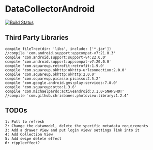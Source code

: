 DataCollectorAndroid
=========================

[![Build Status](https://travis-ci.org/shidh/DataCollectorAndroid.svg?branch=master)](https://travis-ci.org/shidh/DataCollectorAndroid)

## Third Party Libraries


    compile fileTree(dir: 'libs', include: ['*.jar'])
    //compile 'com.android.support:appcompat-v7:21.0.3'
    compile 'com.android.support:support-v4:22.0.0'
    compile 'com.android.support:appcompat-v7:20.0.0'
    compile 'com.squareup.retrofit:retrofit:1.9.0'
    compile 'com.squareup.okhttp:okhttp-urlconnection:2.0.0'
    compile 'com.squareup.okhttp:okhttp:2.0.0'
    compile 'com.squareup.picasso:picasso:2.5.2'
    compile 'com.google.android.gms:play-services:7.0.0'
    compile 'com.squareup:otto:1.3.6'
    compile 'com.michaelpardo:activeandroid:3.1.0-SNAPSHOT'
    //compile 'com.github.chrisbanes.photoview:library:1.2.4'

## TODOs
    1: Pull to refresh
    2: Change the datamodel, delete the specific metadata requirements
    3: Add a drawer View and put login view/ settings link into it
    4: Add Collection View
    5: Add swipe delete effect
    6: rippleeffect?
    
